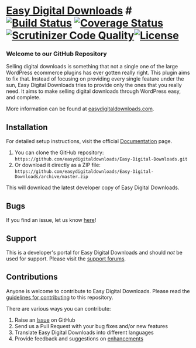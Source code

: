 # [Easy Digital Downloads](http://easydigitaldownloads.com) # [![Build Status](https://secure.travis-ci.org/easydigitaldownloads/Easy-Digital-Downloads.png?branch=master)](http://travis-ci.org/easydigitaldownloads/Easy-Digital-Downloads) [![Coverage Status](https://coveralls.io/repos/easydigitaldownloads/Easy-Digital-Downloads/badge.png)](https://coveralls.io/r/easydigitaldownloads/Easy-Digital-Downloads) [![Scrutinizer Code Quality](https://scrutinizer-ci.com/g/easydigitaldownloads/Easy-Digital-Downloads/badges/quality-score.png?b=master)](https://scrutinizer-ci.com/g/easydigitaldownloads/Easy-Digital-Downloads/?branch=master)[![License](https://img.shields.io/badge/license-GPL--2.0%2B-red.svg)](https://github.com/easydigitaldownloads/Easy-Digital-Downloads/blob/master/license.txt)

### Welcome to our GitHub Repository

Selling digital downloads is something that not a single one of the large WordPress ecommerce plugins has ever gotten really right. This plugin aims to fix that. Instead of focusing on providing every single feature under the sun, Easy Digital Downloads tries to provide only the ones that you really need. It aims to make selling digital downloads through WordPress easy, and complete.

More information can be found at [easydigitaldownloads.com](http://easydigitaldownloads.com/).

## Installation ##

For detailed setup instructions, visit the official [Documentation](http://easydigitaldownloads.com/documentation/) page.

1. You can clone the GitHub repository: `https://github.com/easydigitaldownloads/Easy-Digital-Downloads.git`
2. Or download it directly as a ZIP file: `https://github.com/easydigitaldownloads/Easy-Digital-Downloads/archive/master.zip`

This will download the latest developer copy of Easy Digital Downloads.

## Bugs ##
If you find an issue, let us know [here](https://github.com/easydigitaldownloads/Easy-Digital-Downloads/issues?state=open)!

## Support ##
This is a developer's portal for Easy Digital Downloads and should _not_ be used for support. Please visit the [support forums](https://easydigitaldownloads.com/support).

## Contributions ##
Anyone is welcome to contribute to Easy Digital Downloads. Please read the [guidelines for contributing](https://github.com/easydigitaldownloads/Easy-Digital-Downloads/blob/master/CONTRIBUTING.md) to this repository.

There are various ways you can contribute:

1. Raise an [Issue](https://github.com/easydigitaldownloads/Easy-Digital-Downloads/issues) on GitHub
2. Send us a Pull Request with your bug fixes and/or new features
3. Translate Easy Digital Downloads into different languages
4. Provide feedback and suggestions on [enhancements](https://github.com/easydigitaldownloads/Easy-Digital-Downloads/issues?direction=desc&labels=Enhancement&page=1&sort=created&state=open)
